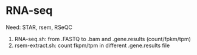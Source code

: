 # RNA-seq
Need: STAR, rsem, RSeQC

1. RNA-seq.sh: from .FASTQ to .bam and .gene.results (count/fpkm/tpm)
2. rsem-extract.sh: count fkpm/tpm in different .gene.results file
